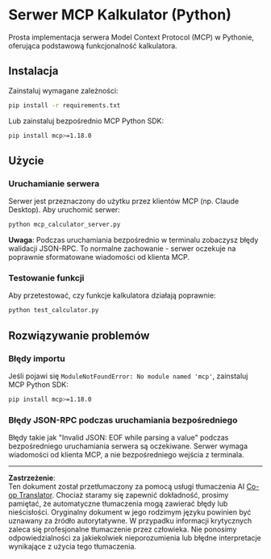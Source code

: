 <!--
CO_OP_TRANSLATOR_METADATA:
{
  "original_hash": "f4733f39c05c58e0cf0eee0a8ae7e9a2",
  "translation_date": "2025-10-17T20:05:33+00:00",
  "source_file": "03-GettingStarted/samples/python/README.md",
  "language_code": "pl"
}
-->
# Serwer MCP Kalkulator (Python)

Prosta implementacja serwera Model Context Protocol (MCP) w Pythonie, oferująca podstawową funkcjonalność kalkulatora.

## Instalacja

Zainstaluj wymagane zależności:

```bash
pip install -r requirements.txt
```

Lub zainstaluj bezpośrednio MCP Python SDK:

```bash
pip install mcp>=1.18.0
```

## Użycie

### Uruchamianie serwera

Serwer jest przeznaczony do użytku przez klientów MCP (np. Claude Desktop). Aby uruchomić serwer:

```bash
python mcp_calculator_server.py
```

**Uwaga**: Podczas uruchamiania bezpośrednio w terminalu zobaczysz błędy walidacji JSON-RPC. To normalne zachowanie - serwer oczekuje na poprawnie sformatowane wiadomości od klienta MCP.

### Testowanie funkcji

Aby przetestować, czy funkcje kalkulatora działają poprawnie:

```bash
python test_calculator.py
```

## Rozwiązywanie problemów

### Błędy importu

Jeśli pojawi się `ModuleNotFoundError: No module named 'mcp'`, zainstaluj MCP Python SDK:

```bash
pip install mcp>=1.18.0
```

### Błędy JSON-RPC podczas uruchamiania bezpośredniego

Błędy takie jak "Invalid JSON: EOF while parsing a value" podczas bezpośredniego uruchamiania serwera są oczekiwane. Serwer wymaga wiadomości od klienta MCP, a nie bezpośredniego wejścia z terminala.

---

**Zastrzeżenie**:  
Ten dokument został przetłumaczony za pomocą usługi tłumaczenia AI [Co-op Translator](https://github.com/Azure/co-op-translator). Chociaż staramy się zapewnić dokładność, prosimy pamiętać, że automatyczne tłumaczenia mogą zawierać błędy lub nieścisłości. Oryginalny dokument w jego rodzimym języku powinien być uznawany za źródło autorytatywne. W przypadku informacji krytycznych zaleca się profesjonalne tłumaczenie przez człowieka. Nie ponosimy odpowiedzialności za jakiekolwiek nieporozumienia lub błędne interpretacje wynikające z użycia tego tłumaczenia.